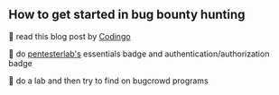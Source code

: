 ## How to get started in bug bounty hunting 

👑 read this blog post by [Codingo](https://codingo.com/posts/2021-04-04-bug-classes-starting-out/)

💉 do [pentesterlab's](https://pentesterlab.com/) essentials badge and authentication/authorization badge

🐛 do a lab and then try to find on bugcrowd programs



